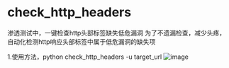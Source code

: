 # check_http_headers
渗透测试中，一键检查http头部标签缺失低危漏洞
为了不遗漏检查，减少头疼，自动化检测http响应头部标签中属于低危漏洞的缺失项

1.使用方法，python check_http_headers -u target_url
![image](https://user-images.githubusercontent.com/43061253/195000473-d27459d0-edd9-47f2-86bb-908351c9426e.png)
